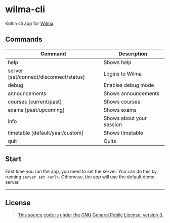 # wilma-cli
Kotlin cli app for [Wilma](https://wilma.fi/).

## Commands
| Command                                | Description              |
|----------------------------------------|--------------------------|
| help                                   | Shows help               |
| server [set/connect/disconnect/status] | Logins to Wilma          |
| debug                                  | Enables debug mode       |
| announcements                          | Shows announcements      |
| courses [current/past]                 | Shows courses            |
| exams [past/upcoming]                  | Shows exams              |
| info                                   | Shows about your session |
| timetable [default/year/custom]        | Shows timetable          |
| quit                                   | Quits                    |

## Start
First time you run the app, you need to set the server. You can do this by running `server set <url>`. 
Otherwise, the app will use the default demo server.

-----------------------------
## License
> [This source code is under the GNU General Public License, version 3.](https://www.gnu.org/licenses/gpl-3.0.txt)